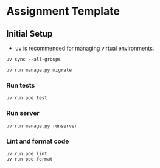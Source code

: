 # Assignment Template

## Initial Setup

- uv is recommended for managing virtual environments.

```
uv sync --all-groups

uv run manage.py migrate
```

### Run tests

```
uv run poe test
```

### Run server

```
uv run manage.py runserver
```


### Lint and format code

```
uv run poe lint
uv run poe format
```
